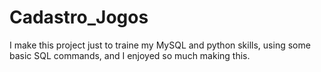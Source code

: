 # Cadastro_Jogos

I make this project just to traine my MySQL and python skills, using some basic SQL commands, and I enjoyed so much making this.
